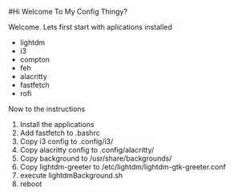#Hi Welcome To My Config Thingy?

Welcome. Lets first start with aplications installed

- lightdm
- i3
- compton
- feh
- alacritty
- fastfetch
- rofi


Now to the instructions

1. Install the applications
2. Add fastfetch to .bashrc
3. Copy i3 config to .config/i3/
4. Copy alacritty config to .config/alacritty/
5. Copy background to /usr/share/backgrounds/
6. Copy lightdm-greeter to /etc/lightdm/lightdm-gtk-greeter.conf
7. execute lightdmBackground.sh
8. reboot

